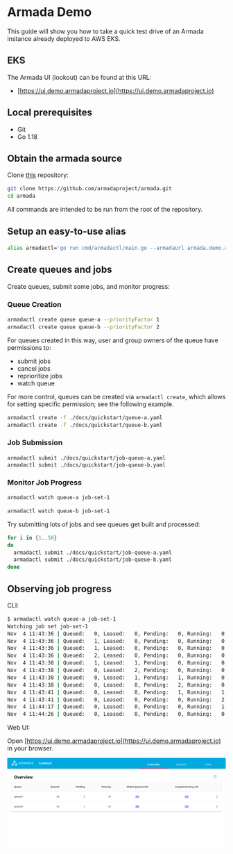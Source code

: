 # Armada Demo

This guide will show you how to take a quick test drive of an Armada
instance already deployed to AWS EKS.

## EKS

The Armada UI (lookout) can be found at this URL:

- [https://ui.demo.armadaproject.io](https://ui.demo.armadaproject.io)

## Local prerequisites

- Git
- Go 1.18

## Obtain the armada source
Clone [this](https://github.com/armadaproject/armada) repository:

```bash
git clone https://github.com/armadaproject/armada.git
cd armada
```

All commands are intended to be run from the root of the repository.

## Setup an easy-to-use alias
```bash
alias armadactl='go run cmd/armadactl/main.go --armadaUrl armada.demo.armadaproject.io:443'
```

## Create queues and jobs
Create queues, submit some jobs, and monitor progress:

### Queue Creation
```bash
armadactl create queue queue-a --priorityFactor 1
armadactl create queue queue-b --priorityFactor 2
```

For queues created in this way, user and group owners of the queue have permissions to:
- submit jobs
- cancel jobs
- reprioritize jobs
- watch queue

For more control, queues can be created via `armadactl create`, which allows for setting specific permission; see the following example.

```bash
armadactl create -f ./docs/quickstart/queue-a.yaml
armadactl create -f ./docs/quickstart/queue-b.yaml
```

### Job Submission
```
armadactl submit ./docs/quickstart/job-queue-a.yaml
armadactl submit ./docs/quickstart/job-queue-b.yaml
```

### Monitor Job Progress

```bash
armadactl watch queue-a job-set-1
```
```bash
armadactl watch queue-b job-set-1
```

Try submitting lots of jobs and see queues get built and processed:

```bash
for i in {1..50}
do
  armadactl submit ./docs/quickstart/job-queue-a.yaml
  armadactl submit ./docs/quickstart/job-queue-b.yaml
done
```

## Observing job progress

CLI:

```bash
$ armadactl watch queue-a job-set-1
Watching job set job-set-1
Nov  4 11:43:36 | Queued:   0, Leased:   0, Pending:   0, Running:   0, Succeeded:   0, Failed:   0, Cancelled:   0 | event: *api.JobSubmittedEvent, job id: 01drv3mey2mzmayf50631tzp9m
Nov  4 11:43:36 | Queued:   1, Leased:   0, Pending:   0, Running:   0, Succeeded:   0, Failed:   0, Cancelled:   0 | event: *api.JobQueuedEvent, job id: 01drv3mey2mzmayf50631tzp9m
Nov  4 11:43:36 | Queued:   1, Leased:   0, Pending:   0, Running:   0, Succeeded:   0, Failed:   0, Cancelled:   0 | event: *api.JobSubmittedEvent, job id: 01drv3mf7b6fd1rraeq1f554fn
Nov  4 11:43:36 | Queued:   2, Leased:   0, Pending:   0, Running:   0, Succeeded:   0, Failed:   0, Cancelled:   0 | event: *api.JobQueuedEvent, job id: 01drv3mf7b6fd1rraeq1f554fn
Nov  4 11:43:38 | Queued:   1, Leased:   1, Pending:   0, Running:   0, Succeeded:   0, Failed:   0, Cancelled:   0 | event: *api.JobLeasedEvent, job id: 01drv3mey2mzmayf50631tzp9m
Nov  4 11:43:38 | Queued:   0, Leased:   2, Pending:   0, Running:   0, Succeeded:   0, Failed:   0, Cancelled:   0 | event: *api.JobLeasedEvent, job id: 01drv3mf7b6fd1rraeq1f554fn
Nov  4 11:43:38 | Queued:   0, Leased:   1, Pending:   1, Running:   0, Succeeded:   0, Failed:   0, Cancelled:   0 | event: *api.JobPendingEvent, job id: 01drv3mey2mzmayf50631tzp9m
Nov  4 11:43:38 | Queued:   0, Leased:   0, Pending:   2, Running:   0, Succeeded:   0, Failed:   0, Cancelled:   0 | event: *api.JobPendingEvent, job id: 01drv3mf7b6fd1rraeq1f554fn
Nov  4 11:43:41 | Queued:   0, Leased:   0, Pending:   1, Running:   1, Succeeded:   0, Failed:   0, Cancelled:   0 | event: *api.JobRunningEvent, job id: 01drv3mf7b6fd1rraeq1f554fn
Nov  4 11:43:41 | Queued:   0, Leased:   0, Pending:   0, Running:   2, Succeeded:   0, Failed:   0, Cancelled:   0 | event: *api.JobRunningEvent, job id: 01drv3mey2mzmayf50631tzp9m
Nov  4 11:44:17 | Queued:   0, Leased:   0, Pending:   0, Running:   1, Succeeded:   1, Failed:   0, Cancelled:   0 | event: *api.JobSucceededEvent, job id: 01drv3mf7b6fd1rraeq1f554fn
Nov  4 11:44:26 | Queued:   0, Leased:   0, Pending:   0, Running:   0, Succeeded:   2, Failed:   0, Cancelled:   0 | event: *api.JobSucceededEvent, job id: 01drv3mey2mzmayf50631tzp9m
```

Web UI:

Open [https://ui.demo.armadaproject.io](https://ui.demo.armadaproject.io) in your browser.

![Lookout UI](./quickstart/img/lookout.png "Lookout UI")
